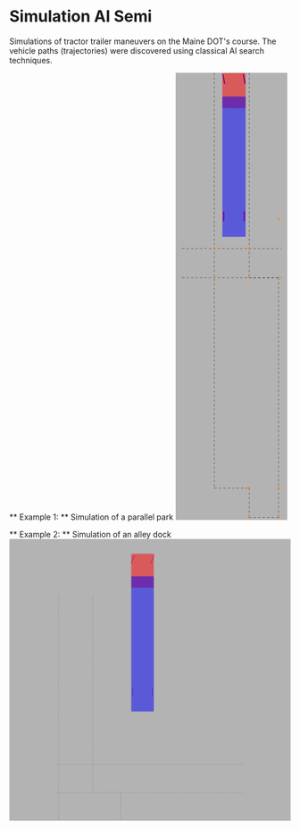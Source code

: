 Simulation AI Semi
==================

Simulations of tractor trailer maneuvers on the Maine DOT's course.
The vehicle paths (trajectories) were discovered using classical AI
search techniques.

** Example 1: ** Simulation of a parallel park
![Simulation of a parallel park](/parallel-park.gif)

** Example 2: ** Simulation of an alley dock
![Simulation of an alley dock](/alley-dock.gif)
